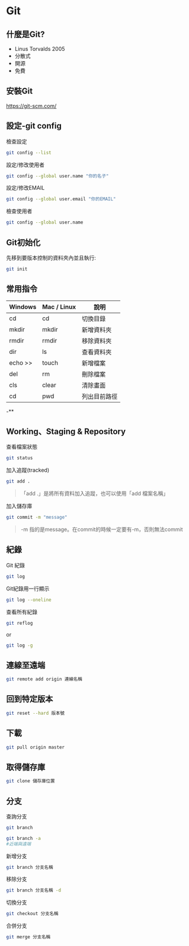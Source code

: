 # Git

## 什麼是Git?

* Linus Torvalds 2005
* 分散式
* 開源
* 免費

## 安裝Git

https://git-scm.com/

## 設定-git config

檢查設定

```bash
git config --list
```

設定/修改使用者

```bash
git config --global user.name "你的名子"
```

設定/修改EMAIL

```bash
git config --global user.email "你的EMAIL"
```

檢查使用者

```bash
git config --global user.name 
```

## Git初始化

先移到要版本控制的資料夾內並且執行:

```bash
git init
```

## 常用指令

| Windows | Mac / Linux | 說明 |
| --------| -------- | -------- |
| cd      | cd       | 切換目錄     |
| mkdir   | mkdir    | 新增資料夾     |
| rmdir   | rmdir    | 移除資料夾     |
| dir     | ls       | 查看資料夾     |
| echo >> | touch    | 新增檔案     |
| del     | rm       | 刪除檔案 |
| cls     |clear     | 清除畫面     |
| cd      |pwd       | 列出目前路徑 |
-**

## Working、Staging & Repository

查看檔案狀態

```bash
git status
```

加入追蹤(tracked)

```bash
git add .
```

> 「add .」是將所有資料加入追蹤，也可以使用「add 檔案名稱」

加入儲存庫

```bash
git commit -m "message"
```

> -m 指的是message。在commit的時候一定要有-m，否則無法commit
> 
## 紀錄

Git 紀錄

```bash
git log
```

Git紀錄用一行顯示

```bash
git log --oneline
```

查看所有紀錄

```bash
git reflog
```

or

```bash
git log -g
```

## 連線至遠端

```bash
git remote add origin 連線名稱
```

## 回到特定版本

```bash
git reset --hard 版本號
```

## 下載

```bash
git pull origin master
```

## 取得儲存庫

```bash
git clone 儲存庫位置
```

## 分支

查詢分支

```bash
git branch

git branch -a
#近端與遠端
```

新增分支

```bash
git branch 分支名稱
```

移除分支

```bash
git branch 分支名稱 -d
```

切換分支

```bash
git checkout 分支名稱
```

合併分支

``` bash
git merge 分支名稱
```
